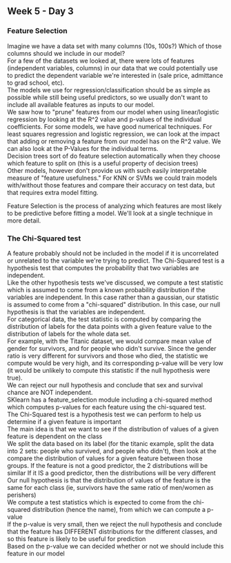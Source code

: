 ## Week 5 - Day 3
### Feature Selection
Imagine we have a data set with many columns (10s, 100s?) Which of those columns should we include in our model?  
For a few of the datasets we looked at, there were lots of features (independent variables, columns) in our data that we could potentially use to predict the dependent variable we're interested in (sale price, admittance to grad school, etc).  
The models we use for regression/classification should be as simple as possible while still being useful predictors, so we usually don't want to include all available features as inputs to our model.  
We saw how to "prune" features from our model when using linear/logistic regression by looking at the R^2 value and p-values of the individual coefficients. For some models, we have good numerical techniques. For least squares regression and logistic regression, we can look at the impact that adding or removing a feature from our model has on the R^2 value. We can also look at the P-Values for the individual terms.  
Decision trees sort of do feature selection automatically when they choose which feature to split on (this is a useful property of decision trees)  
Other models, however don't provide us with such easily interpretable measure of "feature usefulness." For KNN or SVMs we could train models with/without those features and compare their accuracy on test data, but that requires extra model fitting.

Feature Selection is the process of analyzing which features are most likely to be predictive before fitting a model. We'll look at a single technique in more detail.

### The Chi-Squared test
A feature probably should not be included in the model if it is uncorrelated or unrelated to the variable we're trying to predict. The Chi-Squared test is a hypothesis test that computes the probability that two variables are independent.  
Like the other hypothesis tests we've discussed, we compute a test statistic which is assumed to come from a known probability distribution if the variables are independent. In this case rather than a gaussian, our statistic is assumed to come from a "chi-squared" distribution. In this case, our null hypothesis is that the variables are independent.  
For categorical data, the test statistic is computed by comparing the distribution of labels for the data points with a given feature value to the distribution of labels for the whole data set.  
For example, with the Titanic dataset, we would compare mean value of gender for survivors, and for people who didn't survive. Since the gender ratio is very different for survivors and those who died, the statistic we compute would be very high, and its corresponding p-value will be very low (it would be unlikely to compute this statistic if the null hypothesis were true).  
We can reject our null hypothesis and conclude that sex and survival chance are NOT independent.  
SKlearn has a feature_selection module including a chi-squared method which computes p-values for each feature using the chi-squared test.  
The Chi-Squared test is a hypothesis test we can perform to help us determine if a given feature is important  
The main idea is that we want to see if the distribution of values of a given feature is dependent on the class  
We split the data based on its label (for the titanic example, split the data into 2 sets: people who survived, and people who didn't), then look at the compare the distribution of values for a given feature between those groups. 
If the feature is not a good predictor, the 2 distributions will be similar If it IS a good predictor, then the distributions will be very different  
Our null hypothesis is that the distribution of values of the feature is the same for each class (ie, survivors have the same ratio of men/women as perishers)  
We compute a test statistics which is expected to come from the chi-squared distribution (hence the name), from which we can compute a p-value  
If the p-value is very small, then we reject the null hypothesis and conclude that the feature has DIFFERENT distributions for the different classes, and so this feature is likely to be useful for prediction  
Based on the p-value we can decided whether or not we should include this feature in our model